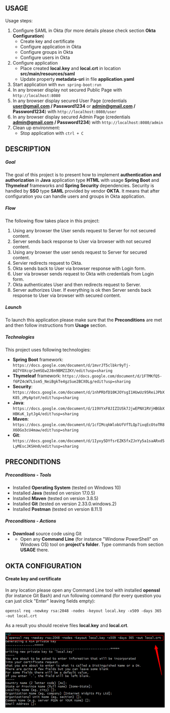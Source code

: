 USAGE
-----

Usage steps:
1. Configure SAML in Okta (for more details please check section **Okta Configuration**)
     * Create key and certificate
     * Configure application in Okta
     * Configure groups in Okta
     * Configure users in Okta
1. Configure application
     * Place created **local.key** and **local.crt** in location **src/main/resources/saml**
     * Update property **metadata-uri** in file **application.yaml**     
1. Start application with `mvn spring-boot:run`
1. In any browser display not secured Public Page with `http://localhost:8080`
1. In any browser display secured User Page (credentials **user@gmail.com / Password1234** or **admin@gmail.com / Password1234**) with `http://localhost:8080/user`
1. In any browser display secured Admin Page (credentials **admin@gmail.com / Password1234**) with `http://localhost:8080/admin`
1. Clean up environment:
    * Stop application with `ctrl + C`


DESCRIPTION
-----------

##### Goal
The goal of this project is to present how to implement **authentication and authorization** in **Java** application type **HTML** with usage **Spring Boot** and **Thymeleaf** frameworks and **Spring Security** dependencies. Security is handled by **SSO** type **SAML** provided by vendor **OKTA**. It means that after configuration you can handle users and groups in Okta application.

##### Flow
The following flow takes place in this project:
1. Using any browser the User sends request to Server for not secured content.
1. Server sends back response to User via browser with not secured content.
1. Using any browser the user sends request to Server for secured content.
1. Servier redirects request to Okta.
1. Okta sends back to User via browser response with Login form.
1. User via browser sends request to Okta with credentials from Login form. 
1. Okta authenticates User and then redirects request to Server.
1. Server authorizes User. If everything is ok then Server sends back response to User via browser with secured content.

##### Launch
To launch this application please make sure that the **Preconditions** are met and then follow instructions from **Usage** section.

##### Technologies
This project uses following technologies:
* **Spring Boot** framework: `https://docs.google.com/document/d/1mvrJT5clbkr9yTj-AQ7YOXcqr2eHSEw2J8n9BMZIZKY/edit?usp=sharing`
* **Thymeleaf** framework: `https://docs.google.com/document/d/1FTMKfQ5-f6PZ4cW7LSsm5_NeiBgkTe4gzSue2BCX0Lg/edit?usp=sharing`
* **Security**: `https://docs.google.com/document/d/1nhPRbfD10KJOYsgI1HUwUz95ReiJPbXK85_zMyAptoY/edit?usp=sharing`
* **Java**: `https://docs.google.com/document/d/119VYxF8JIZIUSk7JjwEPNX1RVjHBGbXHBKuK_1ytJg4/edit?usp=sharing`
* **Maven**: `https://docs.google.com/document/d/1cfIMcqkWlobUfVfTLQp7ixqEcOtoTR8X6OGo3cU4maw/edit?usp=sharing`
* **Git**: `https://docs.google.com/document/d/1Iyxy5DYfsrEZK5fxZJnYy5a1saARxd5LyMEscJKSHn0/edit?usp=sharing`


PRECONDITIONS
-------------

##### Preconditions - Tools
* Installed **Operating System** (tested on Windows 10)
* Installed **Java** (tested on version 17.0.5)
* Installed **Maven** (tested on version 3.8.5)
* Installed **Git** (tested on version 2.33.0.windows.2)
* Installed **Postman** (tested on version 8.11.1)

##### Preconditions - Actions
* **Download** source code using Git 
* * Open any **Command Line** (for instance "Windonw PowerShell" on Windows OS) tool on **project's folder**. Type commands from section **USAGE** there.


OKTA CONFIGURATION
------------------

#### Create key and certificate

In any location please open any Command Line tool with installed **openssl** (for instance Git Bash) and run following command (for every question you can just click "Enter" leaving fields empty):

```
openssl req -newkey rsa:2048 -nodes -keyout local.key -x509 -days 365 -out local.crt
```

As a result you should receive files **local.key** and **local.crt**.

![My Image](images/okta-1.png)